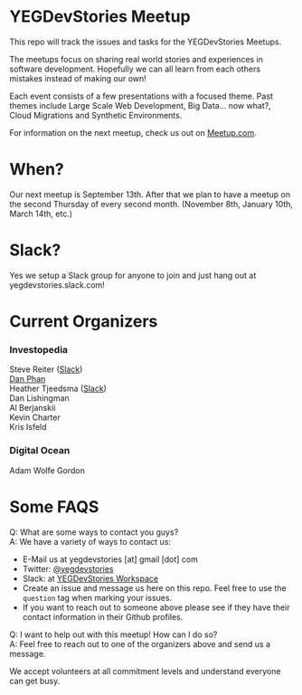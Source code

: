 # YEGDevStories Meetup
This repo will track the issues and tasks for the YEGDevStories Meetups.

The meetups focus on sharing real world stories and experiences in software development. Hopefully we can all learn from each others mistakes instead of making our own!

Each event consists of a few presentations with a focused theme. Past themes include Large Scale Web Development, Big Data... now what?, Cloud Migrations and Synthetic Environments.

For information on the next meetup, check us out on [Meetup.com](https://www.meetup.com/en-AU/Large-Scale-Web-Development-in-Edmonton/?_cookie-check=eiBU-klbvPkmgLb9).


# When?
Our next meetup is September 13th. After that we plan to have a meetup on the second Thursday of every second month. (November 8th, January 10th, March 14th, etc.)

# Slack?
Yes we setup a Slack group for anyone to join and just hang out at yegdevstories.slack.com!

# Current Organizers 
### Investopedia
Steve Reiter ([Slack](https://join.slack.com/t/yegdevstories/shared_invite/enQtMzc1NzI5MjExNTY5LTU2MGNhNjMwMWY4MDAwYWIyMmY0YjRhYmZmMjljZjk2Zjc4MWQ0YmM2NDM0OWQ0MTAyNTY0ZGY3Y2NiODE4NTU))  
[Dan Phan](https://github.com/djphan)  
Heather Tjeedsma ([Slack](https://join.slack.com/t/yegdevstories/shared_invite/enQtMzc1NzI5MjExNTY5LTU2MGNhNjMwMWY4MDAwYWIyMmY0YjRhYmZmMjljZjk2Zjc4MWQ0YmM2NDM0OWQ0MTAyNTY0ZGY3Y2NiODE4NTU))  
Dan Lishingman  
Al Berjanskii  
Kevin Charter  
Kris Isfeld

### Digital Ocean
Adam Wolfe Gordon

# Some FAQS
Q: What are some ways to contact you guys?  
A: We have a variety of ways to contact us:  
* E-Mail us at yegdevstories [at] gmail [dot] com
* Twitter: [@yegdevstories](https://twitter.com/YegDevStories)
* Slack: at [YEGDevStories Workspace](https://yegdevstories.slack.com)
* Create an issue and message us here on this repo. Feel free to use the `question` tag when marking your issues.
* If you want to reach out to someone above please see if they have their contact information in their Github profiles.

Q: I want to help out with this meetup! How can I do so?   
A: Feel free to reach out to one of the organizers above and send us a message.   

We accept volunteers at all commitment levels and understand everyone can get busy. 


